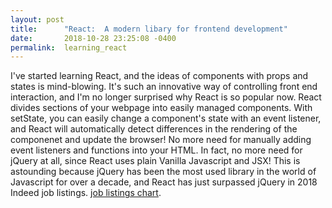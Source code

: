 ```yaml
---
layout: post
title:      "React:  A modern libary for frontend development"
date:       2018-10-28 23:25:08 -0400
permalink:  learning_react
---
```



I've started learning React, and the ideas of components with props and states is mind-blowing. It's such an innovative way of controlling front end interaction, and I'm no longer surprised why React is so popular now. React divides sections of your webpage into easily managed components. With setState, you can easily change a component's state with an event listener, and React will automatically detect differences in the rendering of the componenet and update the browser! No more need for manually adding event listeners and functions into your HTML. In fact, no more need for jQuery at all, since React uses plain Vanilla Javascript and JSX! This is astounding because jQuery has been the most used library in the world of Javascript for over a decade, and React has just surpassed jQuery in 2018 Indeed job listings. [ job listings chart](http://tekina.info/wp-content/uploads/2018/05/angular-react-vue-trends.png). 
